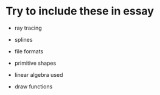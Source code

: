 
# Try to include these in essay

- ray tracing
- splines
- file formats
- primitive shapes
- linear algebra used

- draw functions